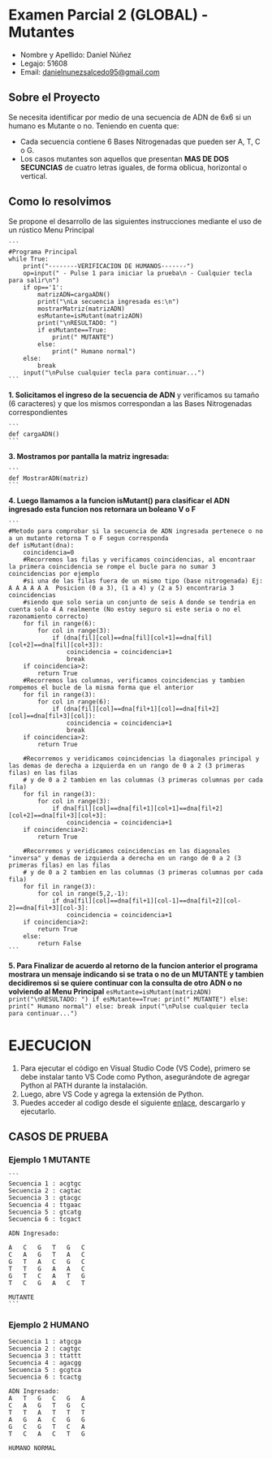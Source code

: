# Examen Parcial 2 (GLOBAL) - Mutantes
- Nombre y Apellido: Daniel Núñez
- Legajo: 51608
- Email: danielnunezsalcedo95@gmail.com

## Sobre el Proyecto
Se necesita identificar por medio de una secuencia de ADN de 6x6 si un humano es Mutante o no. Teniendo en cuenta que:
- Cada secuencia contiene 6 Bases Nitrogenadas que pueden ser A, T, C o G.
- Los casos mutantes son aquellos que presentan **MAS DE DOS SECUNCIAS** de cuatro letras iguales, de forma oblicua, horizontal o vertical.

## Como lo resolvimos
Se propone el desarrollo de las siguientes instrucciones mediante el uso de un rústico Menu Principal

    ```
    #Programa Principal
    while True:
        print("--------VERIFICACION DE HUMANOS-------")
        op=input(" - Pulse 1 para iniciar la prueba\n - Cualquier tecla para salir\n")
        if op=='1':
            matrizADN=cargaADN()
            print("\nLa secuencia ingresada es:\n")
            mostrarMatriz(matrizADN)
            esMutante=isMutant(matrizADN)
            print("\nRESULTADO: ")
            if esMutante==True:
                print(" MUTANTE")
            else:
                print(" Humano normal")
        else:
            break
        input("\nPulse cualquier tecla para continuar...")
    ```

**1. Solicitamos el ingreso de la secuencia de ADN** y verificamos su tamaño (6 caracteres) y que los mismos correspondan a las Bases Nitrogenadas correspondientes

    ``` 
    def cargaADN()
    ```

**3. Mostramos por pantalla la matriz ingresada:**

    ```
    def MostrarADN(matriz)
    ```

**4. Luego llamamos a la funcion isMutant() para clasificar el ADN ingresado esta funcion nos retornara un boleano V o F** 

    ```
    #Metodo para comprobar si la secuencia de ADN ingresada pertenece o no a un mutante retorna T o F segun corresponda
    def isMutant(dna):
        coincidencia=0
        #Recorremos las filas y verificamos coincidencias, al encontraar la primera coincidencia se rompe el bucle para no sumar 3 coincidencias por ejemplo
        #si una de las filas fuera de un mismo tipo (base nitrogenada) Ej: A A A A A A  Posicion (0 a 3), (1 a 4) y (2 a 5) encontraria 3 coincidencias
        #siendo que solo seria un conjunto de seis A donde se tendria en cuenta solo 4 A realmente (No estoy seguro si este seria o no el razonamiento correcto)
        for fil in range(6):
            for col in range(3):
                if (dna[fil][col]==dna[fil][col+1]==dna[fil][col+2]==dna[fil][col+3]):
                    coincidencia = coincidencia+1
                    break
        if coincidencia>2:
            return True
        #Recorremos las columnas, verificamos coincidencias y tambien rompemos el bucle de la misma forma que el anterior 
        for fil in range(3):
            for col in range(6):
                if (dna[fil][col]==dna[fil+1][col]==dna[fil+2][col]==dna[fil+3][col]):
                    coincidencia = coincidencia+1
                    break
        if coincidencia>2:
            return True

        #Recorremos y veridicamos coincidencias la diagonales principal y las demas de derecha a izquierda en un rango de 0 a 2 (3 primeras filas) en las filas 
        # y de 0 a 2 tambien en las columnas (3 primeras columnas por cada fila)
        for fil in range(3):
            for col in range(3):
                if dna[fil][col]==dna[fil+1][col+1]==dna[fil+2][col+2]==dna[fil+3][col+3]:
                    coincidencia = coincidencia+1
        if coincidencia>2:
            return True

        #Recorremos y veridicamos coincidencias en las diagonales "inversa" y demas de izquierda a derecha en un rango de 0 a 2 (3 primeras filas) en las filas 
        # y de 0 a 2 tambien en las columnas (3 primeras columnas por cada fila)
        for fil in range(3):
            for col in range(5,2,-1):
                if dna[fil][col]==dna[fil+1][col-1]==dna[fil+2][col-2]==dna[fil+3][col-3]:
                    coincidencia = coincidencia+1
        if coincidencia>2:
            return True
        else:
            return False
    ```
**5. Para Finalizar de acuerdo al retorno de la funcion anterior el programa mostrara un mensaje indicando si se trata o no de un MUTANTE y tambien decidiremos si se quiere continuar con la consulta de otro ADN o no volviendo al Menu Principal** 
    ```
    esMutante=isMutant(matrizADN)
        print("\nRESULTADO: ")
        if esMutante==True:
            print(" MUTANTE")
        else:
            print(" Humano normal")
    else:
        break
    input("\nPulse cualquier tecla para continuar...")
    ```
# EJECUCION
1. Para ejecutar el código en Visual Studio Code (VS Code), primero se debe instalar tanto VS Code como Python, asegurándote de agregar Python al PATH durante la instalación.
2. Luego, abre VS Code y agrega la extensión de Python.
3. Puedes acceder al codigo desde el siguiente [enlace](https://), descargarlo y ejecutarlo.

## CASOS DE PRUEBA
### Ejemplo 1 MUTANTE
    ```
    Secuencia 1 : acgtgc
    Secuencia 2 : cagtac
    Secuencia 3 : gtacgc
    Secuencia 4 : ttgaac
    Secuencia 5 : gtcatg
    Secuencia 6 : tcgact

    ADN Ingresado:

    A   C   G   T   G   C
    C   A   G   T   A   C
    G   T   A   C   G   C
    T   T   G   A   A   C
    G   T   C   A   T   G
    T   C   G   A   C   T
    
    MUTANTE
    ```
### Ejemplo 2 HUMANO
    Secuencia 1 : atgcga
    Secuencia 2 : cagtgc
    Secuencia 3 : ttattt
    Secuencia 4 : agacgg
    Secuencia 5 : gcgtca
    Secuencia 6 : tcactg

    ADN Ingresado:
    A   T	G	C	G	A
    C	A	G	T	G	C
    T	T	A	T	T	T
    A	G	A	C	G	G
    G	C	G	T	C	A
    T	C	A	C	T	G

    HUMANO NORMAL


